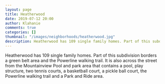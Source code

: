 ```yaml
---
layout: page
title: Heatherwood
date: 2019-07-12 20:00
author: Klahanie
comments: true
categories: []
thumbnail: "/images/neighborhoods/heatherwood.jpg"
description: Heatherwood has 109 single family homes. Part of this subdivision borders a green belt area and the Powerline walking trail. It is also across the street from the Mountainview Pool and park area that contains a pool, play structure, two tennis courts, a basketball court, a pickle ball court, the Powerline walking trail and a Park and Ride area.
---
```

Heatherwood has 109 single family homes. Part of this subdivision borders a green belt area and the Powerline walking trail. It is also across the street from the Mountainview Pool and park area that contains a pool, play structure, two tennis courts, a basketball court, a pickle ball court, the Powerline walking trail and a Park and Ride area.

<object type="image/svg+xml" data="/images/neighborhoods/heatherwood.svg" class="img-fluid"/>